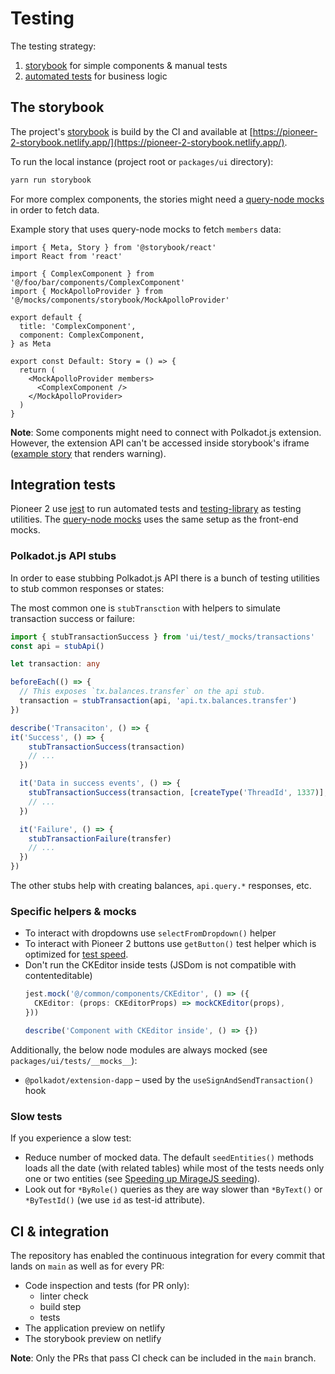 # Testing

The testing strategy:

1. [storybook](#the-storybook) for simple components & manual tests
2. [automated tests](#integration-tests) for business logic

## The storybook

The project's [storybook](https://storybook.js.org/) is build by the CI and available at [https://pioneer-2-storybook.netlify.app/](https://pioneer-2-storybook.netlify.app/).

To run the local instance (project root or `packages/ui` directory):

```bash
yarn run storybook
```

For more complex components, the stories might need a [query-node mocks](mocks.md#query-node-mocks) in order to fetch data.

Example story that uses query-node mocks to fetch `members` data:

```tsx
import { Meta, Story } from '@storybook/react'
import React from 'react'

import { ComplexComponent } from '@/foo/bar/components/ComplexComponent'
import { MockApolloProvider } from '@/mocks/components/storybook/MockApolloProvider'

export default {
  title: 'ComplexComponent',
  component: ComplexComponent,
} as Meta

export const Default: Story = () => {
  return (
    <MockApolloProvider members>
      <ComplexComponent />
    </MockApolloProvider>
  )
}
```

**Note**: Some components might need to connect with Polkadot.js extension. However, the extension API can't be accessed inside storybook's iframe ([example story](/packages/ui/src/accounts/components/SelectAccount/SelectAccount.stories.tsx) that renders warning).

## Integration tests

Pioneer 2 use [jest](https://jestjs.io/) to run automated tests and [testing-library](https://testing-library.com/) as testing utilities. The [query-node mocks](mocks.md#query-node-mocks) uses the same setup as the front-end mocks.

### Polkadot.js API stubs

In order to ease stubbing Polkadot.js API there is a bunch of testing utilities to stub common responses or states:

The most common one is `stubTransction` with helpers to simulate transaction success or failure:

```ts
import { stubTransactionSuccess } from 'ui/test/_mocks/transactions'
const api = stubApi()

let transaction: any

beforeEach(() => {
  // This exposes `tx.balances.transfer` on the api stub.
  transaction = stubTransaction(api, 'api.tx.balances.transfer')
})

describe('Transaciton', () => {
it('Success', () => {
    stubTransactionSuccess(transaction)
    // ...
  })

  it('Data in success events', () => {
    stubTransactionSuccess(transaction, [createType('ThreadId', 1337)], 'forum', 'ThreadCreated')
    // ...
  })

  it('Failure', () => {
    stubTransactionFailure(transfer)
    // ...
  })
})
```

The other stubs help with creating balances, `api.query.*` responses, etc.

### Specific helpers & mocks

- To interact with dropdowns use `selectFromDropdown()` helper
- To interact with Pioneer 2 buttons use `getButton()` test helper which is optimized for [test speed](#slow-tests).
- Don't run the CKEditor inside tests (JSDom is not compatible with contenteditable)
  ```ts
  jest.mock('@/common/components/CKEditor', () => ({
    CKEditor: (props: CKEditorProps) => mockCKEditor(props),
  }))

  describe('Component with CKEditor inside', () => {})
  ```

Additionally, the below node modules are always mocked (see `packages/ui/tests/__mocks__`):

* `@polkadot/extension-dapp` – used by the `useSignAndSendTransaction()` hook

### Slow tests

If you experience a slow test:

- Reduce number of mocked data. The default `seedEntities()` methods loads all the date (with related tables) while most of the tests needs only one or two entities (see [Speeding up MirageJS seeding](mocks.md#speeding-up-miragejs-seeding)).
- Look out for `*ByRole()` queries as they are way slower than `*ByText()` or `*ByTestId()` (we use `id` as test-id attribute).

## CI & integration

The repository has enabled the continuous integration for every commit that lands on `main` as well as for every PR:

- Code inspection and tests (for PR only):
  - linter check
  - build step
  - tests
- The application preview on netlify
- The storybook preview on netlify

**Note**: Only the PRs that pass CI check can be included in the `main` branch.
